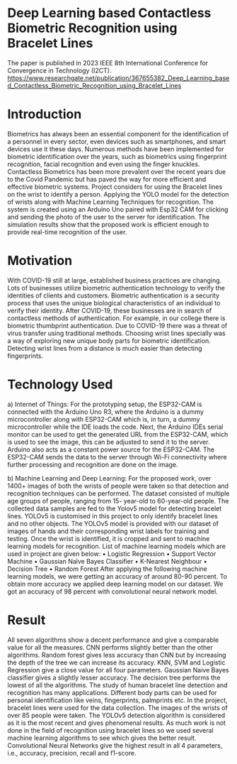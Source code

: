 # Deep Learning based Contactless Biometric Recognition using Bracelet Lines
The paper is published in 2023 IEEE 8th International Conference for Convergence in Technology (I2CT).
https://www.researchgate.net/publication/367655382_Deep_Learning_based_Contactless_Biometric_Recognition_using_Bracelet_Lines

# Introduction
Biometrics has always been an essential component for the identification of a personnel in every sector, even devices such as smartphones, and smart devices use it these days. Numerous methods have been implemented for biometric identification over the years, such as biometrics using fingerprint recognition, facial recognition and even using the finger knuckles. Contactless Biometrics has been more prevalent over the recent years due to the Covid Pandemic but has paved the way for more efficient and effective biometric systems. Project considers for using the Bracelet lines on the wrist to identify a person. Applying the YOLO model for the detection of wrists along with Machine Learning Techniques for recognition. The system is created using an Arduino Uno paired with Esp32 CAM for clicking and sending the photo of the user to the server for identification. The simulation results show that the proposed work is efficient enough to provide real-time recognition of the user.

# Motivation
With COVID-19 still at large, established business practices are changing. Lots of businesses utilize biometric authentication technology to verify the identities of clients and customers. Biometric authentication is a security process that uses the unique biological characteristics of an individual to verify their identity. After COVID-19, these businesses are in search of contactless methods of authentication. For example, in our college there is biometric thumbprint authentication. Due to COVID-19 there was a threat of virus transfer using traditional methods. Choosing wrist lines specially was a way of exploring new unique body parts for biometric identification. Detecting wrist lines from a distance is much easier than detecting fingerprints.
 
# Technology Used
a)	Internet of Things: For the prototyping setup, the ESP32-CAM is connected with the Arduino Uno R3, where the Arduino is a dummy microcontroller along with ESP32-CAM which is, in turn, a dummy microcontroller while the IDE loads the code. Next, the Arduino IDEs serial monitor can be used to get the generated URL from the ESP32-CAM, which is used to see the image, this can be adjusted to send it to the server. Arduino also acts as a constant power source for the ESP32-CAM. The ESP32-CAM sends the data to the server through Wi-Fi connectivity where further processing and recognition are done on the image.

b)	Machine Learning and Deep Learning: For the proposed work, over 1400+ images of both the wrists of people were taken so that detection and recognition techniques can be performed. The dataset consisted of multiple age groups of people, ranging from 15- year-old to 60-year-old people. The collected data samples are fed to the Yolov5 model for detecting bracelet lines. YOLOv5 is customised in this project to only identify bracelet lines and no other objects. The YOLOv5 model is provided with our dataset of images of hands and their corresponding wrist labels for training and testing. Once the wrist is identified, it is cropped and sent to machine learning models for recognition. List of machine learning models which are used in project are given below:
•	Logistic Regression
•	Support Vector Machine
•	Gaussian Naïve Bayes Classifier
•	K-Nearest Neighbour
•	Decision Tree
•	Random Forest
After applying the following machine learning models, we were getting an accuracy of around 80-90 percent. To obtain more accuracy we applied deep learning model on our dataset. We got an accuracy of 98 percent with convolutional neural network model. 

# Result
All seven algorithms show a decent performance and give a comparable value for all the measures. CNN performs slightly better than the other algorithms. Random forest gives less accuracy than CNN but by increasing the depth of the tree we can increase its accuracy. KNN, SVM and Logistic Regression give a close value for all four parameters. Gaussian Naive Bayes classifier gives a slightly lesser accuracy. The decision tree performs the lowest of all the algorithms.
The study of human bracelet line detection and recognition has many applications. Different body parts can be used for personal identification like veins, fingerprints, palmprints etc. In the project, bracelet lines were used for the data collection. The images of the wrists of over 85 people were taken. The YOLOv5 detection algorithm is considered as it is the most recent and gives phenomenal results. As much work is not done in the field of recognition using bracelet lines so we used several machine learning algorithms to see which gives the better result. Convolutional Neural Networks give the highest result in all 4 parameters, i.e., accuracy, precision, recall and f1-score.
